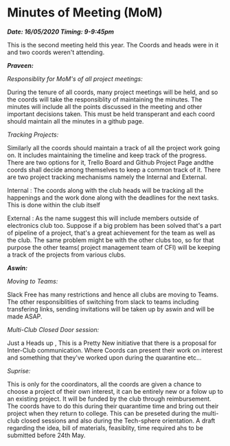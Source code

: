 # Minutes of Meeting (MoM)                                           
***Date: 16/05/2020 Timing: 9-9:45pm***

This is the second meeting held this year. The Coords and heads were in it and two coords weren't attending.

***Praveen:***

_Responsiblity for MoM's of all project meetings:_

During the tenure of all coords, many project meetings will be held, and so the coords will take the responsiblity of maintaining the minutes. The minutes will include all the points discussed in the meeting and other important decisions taken. This must be held transperant and each coord should maintain all the minutes in a github page.

_Tracking Projects:_ 

Similarly all the coords should maintain a track of all the project work going on. It includes maintaining the timeline and keep track of the progress. There are two options for it, Trello Board and Github Project Page andthe coords shall decide among themselves to keep a common track of it. There are two project tracking mechanisms namely the Internal and External.

Internal : The coords along with the club heads will be tracking all the happenings and the work done along with the deadlines for the next tasks. This is done within the club itself

External : As the name suggest this will include members outside of electronics club too. Suppose if a big problem has been solved that's a part of pipeline of a project, that's a great achievement for the team as well as the club. The same problem might be with the other clubs too, so for that purpose the other teams( project management team of CFI) will be keeping a track of the projects from various clubs. 

***Aswin:***

_Moving to Teams:_ 

Slack Free has many restrictions and hence all clubs are moving to Teams. The other responsiblities of switching from slack to teams including transfering links, sending invitations will be taken up by aswin and will be made ASAP.

_Multi-Club Closed Door session:_ 

Just a Heads up , This is a Pretty New initiative that there is a proposal for Inter-Club communication. Where Coords can present their work on interest and something that they've worked upon during the quarantine etc...

_Suprise:_ 

This is only for the coordinators, all the coords are given a chance to choose a project of their own interest, it can be entirely new or a folow up to an existing project. It will be funded by the club through reimbursement. The coords have to do this during their quarantime time and bring out their project when they return to college. This can be preseted during the multi-club closed sessions and also during the Tech-sphere orientation. A draft regarding the idea, bill of materials, feasiblity, time required ahs to be submitted before 24th May.
